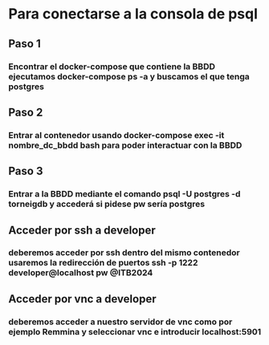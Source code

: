 # Para conectarse a la consola de psql


## Paso 1 

### Encontrar el docker-compose que contiene la BBDD ejecutamos docker-compose ps -a y buscamos el que tenga postgres


## Paso 2 

### Entrar al contenedor usando docker-compose exec -it nombre_dc_bbdd bash para poder interactuar con la BBDD


## Paso 3 

### Entrar a la BBDD mediante el comando psql -U postgres -d torneigdb y accederá si pidese pw sería postgres

## Acceder por ssh a developer

### deberemos acceder por ssh dentro del mismo contenedor usaremos la redirección de puertos ssh -p 1222 developer@localhost pw @ITB2024

## Acceder por vnc a developer

### deberemos acceder a nuestro servidor de vnc como por ejemplo Remmina y seleccionar vnc e introducir localhost:5901
